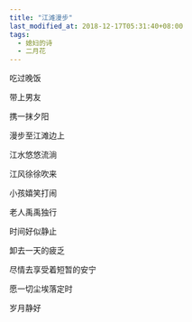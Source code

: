 ```yaml
---
title: "江滩漫步"
last_modified_at: 2018-12-17T05:31:40+08:00
tags:
  - 媳妇的诗
  - 二月花
---
```


吃过晚饭

带上男友

携一抹夕阳

漫步至江滩边上

江水悠悠流淌

江风徐徐吹来

小孩嬉笑打闹

老人禹禹独行

时间好似静止

卸去一天的疲乏

尽情去享受着短暂的安宁

愿一切尘埃落定时

岁月静好
